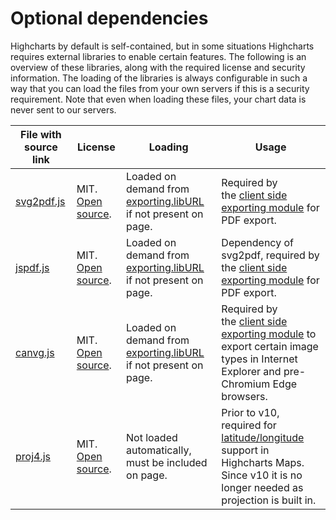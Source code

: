 # Optional dependencies


Highcharts by default is self-contained, but in some situations Highcharts requires external libraries to enable certain features. The following is an overview of these libraries, along with the required license and security information. The loading of the libraries is always configurable in such a way that you can load the files from your own servers if this is a security requirement. Note that even when loading these files, your chart data is never sent to our servers.

|File with source link|License|Loading|Usage
|---|---|---|---|
|[svg2pdf.js](https://code.highcharts.com/lib/svg2pdf.js)|MIT. [Open source](https://github.com/yWorks/svg2pdf.js).|Loaded on demand from [exporting.libURL](https://api.highcharts.com/highcharts/exporting.libURL) if not present on page.|Required by the [client side exporting module](https://highcharts.com/docs/export-module/client-side-export) for PDF export.|
|[jspdf.js](https://code.highcharts.com/lib/jspdf.js)|MIT. [Open source](https://github.com/yWorks/jsPDF).|Loaded on demand from [exporting.libURL](https://api.highcharts.com/highcharts/exporting.libURL) if not present on page.|Dependency of svg2pdf, required by the [client side exporting module](https://highcharts.com/docs/export-module/client-side-export) for PDF export.|
|[canvg.js](https://code.highcharts.com/lib/canvg.js)|MIT. [Open source](https://github.com/canvg/canvg).|Loaded on demand from [exporting.libURL](https://api.highcharts.com/highcharts/exporting.libURL) if not present on page.|Required by the [client side exporting module](https://highcharts.com/docs/export-module/client-side-export) to export certain image types in Internet Explorer and pre-Chromium Edge browsers.|
|[proj4.js](https://github.com/proj4js/proj4js)|MIT. [Open source](https://github.com/proj4js/proj4js).|Not loaded automatically, must be included on page.|Prior to v10, required for [latitude/longitude](https://highcharts.com/docs/maps/latlon) support in Highcharts Maps. Since v10 it is no longer needed as projection is built in.|
